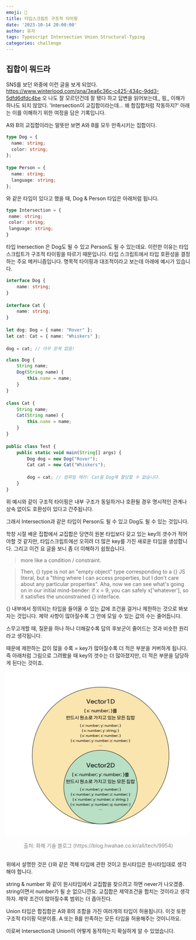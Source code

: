 ```yaml
---
emoji: 🎢
title: 타입스크립트 구조적 타이핑
date: '2023-10-14 20:00:00'
author: 유자
tags: Typescript Intersection Union Structural-Typing
categories: challenge
---
```


## 집합이 뭐드라 
SNS를 보던 와중에 이런 글을 보게 되었다. https://www.winterlood.com/qna/3ea6c36c-c425-434c-9dd3-5dfd6dfdc4be
오 나도 잘 모르던건데 잘 됐다 하고 답변을 읽어보는데,, 읭,, 이해가 하나도 되지 않았다. 
'Intersection이 교집합이라는데… 왜 합집합처럼 작동하지?' 아래는 이를 이해하기 위한 여정을 담은 기록입니다. 

A와 B의 교집합이라는 말뜻만 보면 A와 B를 모두 만족시키는 집합이다. 

```ts
type Dog = {
  name: string;
  color: string;
};

type Person = {
  name: string;
  language: string;
};
```
와 같은 타입이 있다고 했을 때, Dog & Person 타입은 아래처럼 됩니다.

```ts
type Intersection = {
 name: string;
 color: string;
 language: string;
}
```

타입 Inersection 은 Dog도 될 수 있고 Person도 될 수 있는데요. 이런한 이유는 타입스크립트가 구조적 타이핑을 따르기 때문입니다. 타입 스크립트에서 타입 호환성을 결정하는 주요 메커니즘입니다. 명목적 타이핑과 대조적이라고 보는데 아래에 예시가 있습니다. 

```ts
interface Dog {
    name: string;
}

interface Cat {
    name: string;
}

let dog: Dog = { name: "Rover" };
let cat: Cat = { name: "Whiskers" };

dog = cat; // 아무 문제 없음!
```

```ts
class Dog {
    String name;
    Dog(String name) {
        this.name = name;
    }
}

class Cat {
    String name;
    Cat(String name) {
        this.name = name;
    }
}

public class Test {
    public static void main(String[] args) {
        Dog dog = new Dog("Rover");
        Cat cat = new Cat("Whiskers");

        dog = cat; // 컴파일 에러: Cat을 Dog에 할당할 수 없습니다.
    }
}
```

위 예시와 같이 구조적 타이핑은 내부 구조가 동일하거나 호환될 경우 명시적인 관계나 상속 없이도 호환성이 있다고 간주됩니다. 

그래서 Intersection과 같은 타입이 Person도 될 수 있고 Dog도 될 수 있는 것입니다. 

학창 시절 배운 집합에서 교집합은 당연히 원본 타입보다 갖고 있는 key의 갯수가 적어야할 것 같지만, 타입스크립트에선 오히려 더 많은 key를 가진 새로운 타입을 생성합니다.
그리고 이건 요 글을 보니 좀 더 이해하기 쉽웠습니다. 

> more like a condition / constraint.

> Then, {} type is not an "empty object" type corresponding to a {} JS literal, but a "thing where I can access properties, but I don't care about any particular properties". Aha, now we can see what's going on in our initial mind-bender: if x = 9, you can safely x['whatever'], so it satisfies the unconstrained {} interface.

{} 내부에서 정의되는 타입을 들어올 수 있는 값에 조건을 걸거나 제한하는 것으로 봐보자는 것입니다. 제약 사항이 많아질수록 그 안에 모일 수 있는 값의 수는 줄어듭니다. 

스무고개할 때, 질문을 하나 하나 더해갈수록 답의 후보군이 줄어드는 것과 비슷한 원리라고 생각됩니다. 

 때문에 제한하는 값이 많을 수록 = key가 많아질수록 더 적은 부분을 커버하게 됩니다. 즉 아래처럼 그림으로 그려봤을 때 key의 갯수는 더 많아졌지만, 더 적은 부분을 담당하게 된다는 것이죠.

![집합 그래프](../../assets/09_1_diagram.png)
<div style="display: flex; justify-content: center; font-size: 14px; color: gray"><span>출처: 화해 기술 블로그 (https://blog.hwahae.co.kr/all/tech/9954)</span></div>
<br/>

위에서 설명한 것은 {}와 같은 객체 타입에 관한 것이고 원시타입은 원시타입대로 생각해야 합니다. 

string & number 와 같이 원시타입에서 교집합을 찾으려고 하면 never가 나오겠죵. string이면서 number가 될 순 없으니깐요.
교집합은 제약조건을 합치는 것이라고 생각하자. 제약 조건이 많아질수록 범위는 더 좁아진다. 

Union 타입은 합집합은 A와 B의 조합을 가진 여러개의 타입이 허용됩니다. 이것 또한 구조적 타이핑 덕분이죵. A 또는 B를 만족하는 모든 타입을 허용해주는 것이니까요.

이로써 Intersection과 Union이 어떻게 동작하는지 확실하게 알 수 있었습니다. 


```toc
```




